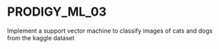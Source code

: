# PRODIGY_ML_03
Implement a support vector machine to classify images of cats and dogs from the kaggle dataset 
